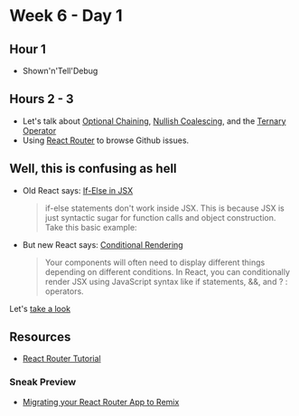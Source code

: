 # Week 6 - Day 1

## Hour 1

* Shown'n'Tell'Debug

## Hours 2 - 3

* Let's talk about [Optional Chaining](https://flaviocopes.com/javascript-optional-chaining/), [Nullish Coalescing](https://flaviocopes.com/javascript-nullish-coalescing/), and the [Ternary Operator](https://flaviocopes.com/javascript-ternary-operator/)
* Using [React Router](https://reactrouter.com/) to browse Github issues.

## Well, this is confusing as hell

* Old React says: [If-Else in JSX](https://react-cn.github.io/react/tips/if-else-in-JSX.html)
  > if-else statements don't work inside JSX. This is because JSX is just syntactic sugar for function calls and object construction. Take this basic example:
* But new React says: [Conditional Rendering](https://react.dev/learn/conditional-rendering)
  > Your components will often need to display different things depending on different conditions. In React, you can conditionally render JSX using JavaScript syntax like if statements, &&, and ? : operators.

Let's [take a look](https://codesandbox.io/s/react-jsx-conditional-v5zf9v)

## Resources

* [React Router Tutorial](https://reactrouter.com/en/main/start/tutorial)

### Sneak Preview

* [Migrating your React Router App to Remix](https://remix.run/docs/en/main/guides/migrating-react-router-app)